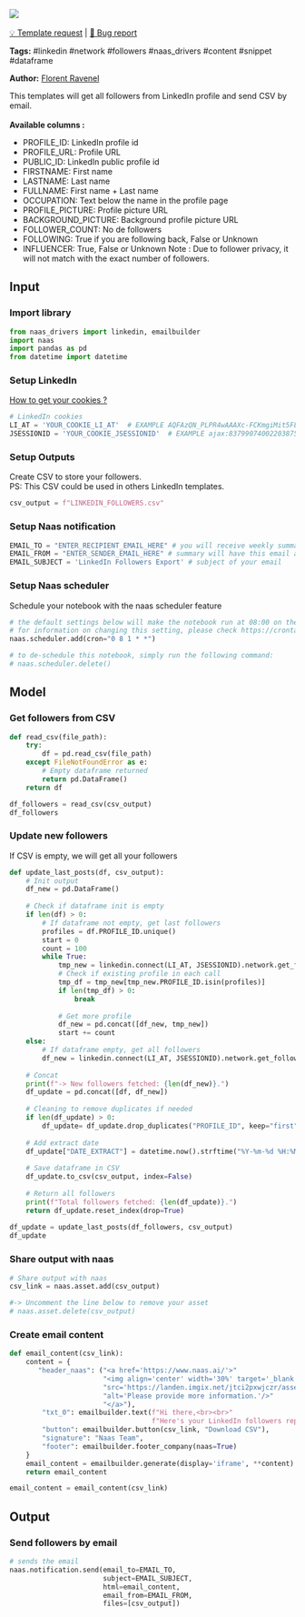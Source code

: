 <a href="https://app.naas.ai/user-redirect/naas/downloader?url=https://raw.githubusercontent.com/jupyter-naas/awesome-notebooks/master/LinkedIn/LinkedIn_Send_profile_followers_by_email.ipynb" target="_parent"><img src="https://naasai-public.s3.eu-west-3.amazonaws.com/open_in_naas.svg"/></a><br><br><a href="https://github.com/jupyter-naas/awesome-notebooks/issues/new?assignees=&labels=&template=template-request.md&title=Tool+-+Action+of+the+notebook+">💡 Template request</a> | <a href="https://github.com/jupyter-naas/awesome-notebooks/issues/new?assignees=&labels=bug&template=bug_report.md&title=LinkedIn+-+Send+profile+followers+by+email:+Error+short+description">🚨 Bug report</a>

**Tags:** #linkedin #network #followers #naas_drivers #content #snippet #dataframe

**Author:** [Florent Ravenel](https://www.linkedin.com/in/florent-ravenel/)

This templates will get all followers from LinkedIn profile and send CSV by email.<br><br>
**Available columns :**
- PROFILE_ID: LinkedIn profile id
- PROFILE_URL: Profile URL
- PUBLIC_ID: LinkedIn public profile id
- FIRSTNAME: First name
- LASTNAME: Last name
- FULLNAME: First name + Last name
- OCCUPATION: Text below the name in the profile page
- PROFILE_PICTURE: Profile picture URL
- BACKGROUND_PICTURE: Background profile picture URL
- FOLLOWER_COUNT: No de followers
- FOLLOWING: True if you are following back, False or Unknown
- INFLUENCER: True, False or Unknown
Note : Due to follower privacy, it will not match with the exact number of followers.<br>

## Input

### Import library


```python
from naas_drivers import linkedin, emailbuilder
import naas
import pandas as pd
from datetime import datetime
```

### Setup LinkedIn
<a href='https://www.notion.so/LinkedIn-driver-Get-your-cookies-d20a8e7e508e42af8a5b52e33f3dba75'>How to get your cookies ?</a>


```python
# LinkedIn cookies
LI_AT = 'YOUR_COOKIE_LI_AT'  # EXAMPLE AQFAzQN_PLPR4wAAAXc-FCKmgiMit5FLdY1af3-2
JSESSIONID = 'YOUR_COOKIE_JSESSIONID'  # EXAMPLE ajax:8379907400220387585
```

### Setup Outputs
Create CSV to store your followers.<br>
PS: This CSV could be used in others LinkedIn templates.


```python
csv_output = f"LINKEDIN_FOLLOWERS.csv"
```

### Setup Naas notification


```python
EMAIL_TO = "ENTER_RECIPIENT_EMAIL_HERE" # you will receive weekly summary at this email 
EMAIL_FROM = "ENTER_SENDER_EMAIL_HERE" # summary will have this email as sender. Only available for your naas email
EMAIL_SUBJECT = 'LinkedIn Followers Export' # subject of your email
```

### Setup Naas scheduler
Schedule your notebook with the naas scheduler feature


```python
# the default settings below will make the notebook run at 08:00 on the 1st of every month
# for information on changing this setting, please check https://crontab.guru/ for information on the required CRON syntax 
naas.scheduler.add(cron="0 8 1 * *")

# to de-schedule this notebook, simply run the following command: 
# naas.scheduler.delete()
```

## Model

### Get followers from CSV


```python
def read_csv(file_path):
    try:
        df = pd.read_csv(file_path)
    except FileNotFoundError as e:
        # Empty dataframe returned
        return pd.DataFrame()
    return df

df_followers = read_csv(csv_output)
df_followers
```

### Update new followers
If CSV is empty, we will get all your followers


```python
def update_last_posts(df, csv_output):
    # Init output
    df_new = pd.DataFrame()
    
    # Check if dataframe init is empty
    if len(df) > 0:
        # If dataframe not empty, get last followers
        profiles = df.PROFILE_ID.unique()
        start = 0
        count = 100
        while True:
            tmp_new = linkedin.connect(LI_AT, JSESSIONID).network.get_followers(start=start, limit=count)
            # Check if existing profile in each call
            tmp_df = tmp_new[tmp_new.PROFILE_ID.isin(profiles)]
            if len(tmp_df) > 0:
                break
            
            # Get more profile
            df_new = pd.concat([df_new, tmp_new])
            start += count
    else:
        # If dataframe empty, get all followers
        df_new = linkedin.connect(LI_AT, JSESSIONID).network.get_followers(limit=-1)
        
    # Concat
    print(f"-> New followers fetched: {len(df_new)}.")
    df_update = pd.concat([df, df_new])
    
    # Cleaning to remove duplicates if needed
    if len(df_update) > 0:
        df_update= df_update.drop_duplicates("PROFILE_ID", keep="first")
        
    # Add extract date
    df_update["DATE_EXTRACT"] = datetime.now().strftime("%Y-%m-%d %H:%M:%S")
    
    # Save dataframe in CSV
    df_update.to_csv(csv_output, index=False)
    
    # Return all followers
    print(f"Total followers fetched: {len(df_update)}.")
    return df_update.reset_index(drop=True)
    
df_update = update_last_posts(df_followers, csv_output)
df_update
```

### Share output with naas


```python
# Share output with naas
csv_link = naas.asset.add(csv_output)

#-> Uncomment the line below to remove your asset
# naas.asset.delete(csv_output)
```

### Create email content


```python
def email_content(csv_link):
    content = {
       "header_naas": ("<a href='https://www.naas.ai/'>"
                       "<img align='center' width='30%' target='_blank' style='border-radius:5px;'"
                       "src='https://landen.imgix.net/jtci2pxwjczr/assets/5ice39g4.png?w=160'"
                       "alt='Please provide more information.'/>"
                       "</a>"),
        "txt_0": emailbuilder.text(f"Hi there,<br><br>"
                                   f"Here's your LinkedIn followers report as of {datetime.now().strftime('%Y-%m-%d')}.<br><br>"),
        "button": emailbuilder.button(csv_link, "Download CSV"),
        "signature": "Naas Team",
        "footer": emailbuilder.footer_company(naas=True)
    }
    email_content = emailbuilder.generate(display='iframe', **content)
    return email_content

email_content = email_content(csv_link)
```

## Output

### Send followers by email


```python
# sends the email
naas.notification.send(email_to=EMAIL_TO,
                       subject=EMAIL_SUBJECT,
                       html=email_content,
                       email_from=EMAIL_FROM,
                       files=[csv_output])
```
